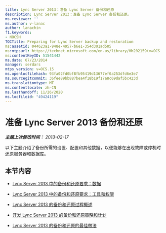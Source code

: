 ```yaml
---
title: Lync Server 2013：准备 Lync Server 备份和还原
description: Lync Server 2013：准备 Lync Server 备份和还原。
ms.reviewer: ''
ms.author: v-lanac
author: lanachin
f1.keywords:
- NOCSH
TOCTitle: Preparing for Lync Server backup and restoration
ms:assetid: 044623a1-948e-4957-b6e1-354d301ad505
ms:mtpsurl: https://technet.microsoft.com/en-us/library/Hh202159(v=OCS.15)
ms:contentKeyID: 51541442
ms.date: 07/23/2014
manager: serdars
mtps_version: v=OCS.15
ms.openlocfilehash: 93fa02fd0bf8fb95419d13677ef0a253dfd6e3e7
ms.sourcegitcommit: 36fee89bb887bea4f18b19f17a8c69daf5bc423d
ms.translationtype: MT
ms.contentlocale: zh-CN
ms.lasthandoff: 11/26/2020
ms.locfileid: "49424119"
---
```

# <a name="preparing-for-lync-server-2013-backup-and-restoration"></a>准备 Lync Server 2013 备份和还原

<div data-xmlns="http://www.w3.org/1999/xhtml">

<div class="topic" data-xmlns="http://www.w3.org/1999/xhtml" data-msxsl="urn:schemas-microsoft-com:xslt" data-cs="https://msdn.microsoft.com/">

<div data-asp="https://msdn2.microsoft.com/asp">



</div>

<div id="mainSection">

<div id="mainBody">

<span> </span>

_**主题上次修改时间：** 2013-02-17_

以下主题介绍了备份所需的设置、配置和其他数据，以便能够在出现故障或停机时还原服务器和数据库。

<div>

## <a name="in-this-section"></a>本节内容

  - [Lync Server 2013 中的备份和还原要求：数据](lync-server-2013-backup-and-restoration-requirements-data.md)

  - [Lync Server 2013 中的备份和还原要求：工具和权限](lync-server-2013-backup-and-restoration-requirements-tools-and-permissions.md)

  - [Lync Server 2013 的备份和还原过程概述](lync-server-2013-backup-and-restoration-process-overview.md)

  - [开发 Lync Server 2013 的备份和还原策略和计划](lync-server-2013-developing-a-backup-and-restoration-strategy-and-plan.md)

  - [Lync Server 2013 的备份和还原的最佳做法](lync-server-2013-best-practices-for-backup-and-restoration.md)

</div>

</div>

<span> </span>

</div>

</div>

</div>

